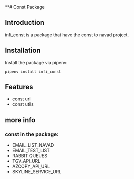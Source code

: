 **# Const Package

## Introduction

infi_const is a package that have the const to navad project.

## Installation

Install the package via pipenv:

    pipenv install infi_const

## Features

- const url
- const utils


## more info
### const in the package:
- EMAIL_LIST_NAVAD
- EMAIL_TEST_LIST
- RABBIT QUEUES
- TGV_API_URL
- AZCOPY_API_URL
- SKYLINE_SERVICE_URL